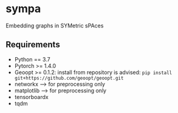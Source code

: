 # sympa
Embedding graphs in SYMetric sPAces

## Requirements
 - Python == 3.7 
 - Pytorch >= 1.4.0
 - Geoopt >= 0.1.2: install from repository is advised: ```pip install git+https://github.com/geoopt/geoopt.git```
 - networkx --> for preprocessing only
 - matplotlib --> for preprocessing only
 - tensorboardx
 - tqdm